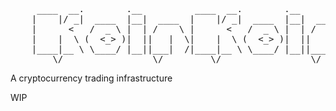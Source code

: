 <pre>
     ____  __.        .__          ____  __.        .__         
    |    |/ _|  ____  |__|  ____  |    |/ _|  ____  |__|  ____  
    |      <   /  _ \ |  | /    \ |      <   /  _ \ |  | /    \ 
    |    |  \ (  <_> )|  ||   |  \|    |  \ (  <_> )|  ||   |  \
    |____|__ \ \____/ |__||___|  /|____|__ \ \____/ |__||___|  /
        \/                 \/         \/                 \/
</pre>
 
A cryptocurrency trading infrastructure

WIP

